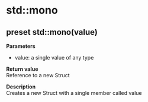 # std::mono

## preset std::mono(value)
**Parameters**  
* value: a single value of any type

**Return value**  
Reference to a new Struct  

**Description**  
Creates a new Struct with a single member called value  